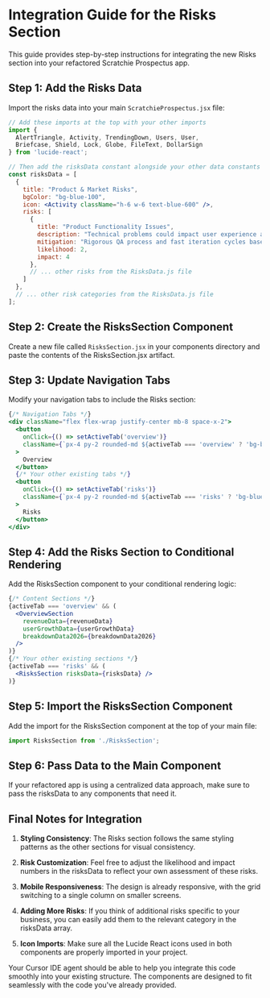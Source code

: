 # Integration Guide for the Risks Section

This guide provides step-by-step instructions for integrating the new Risks section into your refactored Scratchie Prospectus app.

## Step 1: Add the Risks Data

Import the risks data into your main `ScratchieProspectus.jsx` file:

```jsx
// Add these imports at the top with your other imports
import { 
  AlertTriangle, Activity, TrendingDown, Users, User, 
  Briefcase, Shield, Lock, Globe, FileText, DollarSign 
} from 'lucide-react';

// Then add the risksData constant alongside your other data constants
const risksData = [
  {
    title: "Product & Market Risks",
    bgColor: "bg-blue-100",
    icon: <Activity className="h-6 w-6 text-blue-600" />,
    risks: [
      {
        title: "Product Functionality Issues",
        description: "Technical problems could impact user experience and adoption.",
        mitigation: "Rigorous QA process and fast iteration cycles based on user feedback.",
        likelihood: 2,
        impact: 4
      },
      // ... other risks from the RisksData.js file
    ]
  },
  // ... other risk categories from the RisksData.js file
];
```

## Step 2: Create the RisksSection Component

Create a new file called `RisksSection.jsx` in your components directory and paste the contents of the RisksSection.jsx artifact.

## Step 3: Update Navigation Tabs

Modify your navigation tabs to include the Risks section:

```jsx
{/* Navigation Tabs */}
<div className="flex flex-wrap justify-center mb-8 space-x-2">
  <button
    onClick={() => setActiveTab('overview')}
    className={`px-4 py-2 rounded-md ${activeTab === 'overview' ? 'bg-blue-600 text-white' : 'bg-gray-100 text-gray-700'} mb-2`}
  >
    Overview
  </button>
  {/* Your other existing tabs */}
  <button
    onClick={() => setActiveTab('risks')}
    className={`px-4 py-2 rounded-md ${activeTab === 'risks' ? 'bg-blue-600 text-white' : 'bg-gray-100 text-gray-700'} mb-2`}
  >
    Risks
  </button>
</div>
```

## Step 4: Add the Risks Section to Conditional Rendering

Add the RisksSection component to your conditional rendering logic:

```jsx
{/* Content Sections */}
{activeTab === 'overview' && (
  <OverviewSection 
    revenueData={revenueData} 
    userGrowthData={userGrowthData}
    breakdownData2026={breakdownData2026}
  />
)}
{/* Your other existing sections */}
{activeTab === 'risks' && (
  <RisksSection risksData={risksData} />
)}
```

## Step 5: Import the RisksSection Component

Add the import for the RisksSection component at the top of your main file:

```jsx
import RisksSection from './RisksSection';
```

## Step 6: Pass Data to the Main Component

If your refactored app is using a centralized data approach, make sure to pass the risksData to any components that need it.

## Final Notes for Integration

1. **Styling Consistency**: The Risks section follows the same styling patterns as the other sections for visual consistency.

2. **Risk Customization**: Feel free to adjust the likelihood and impact numbers in the risksData to reflect your own assessment of these risks.

3. **Mobile Responsiveness**: The design is already responsive, with the grid switching to a single column on smaller screens.

4. **Adding More Risks**: If you think of additional risks specific to your business, you can easily add them to the relevant category in the risksData array.

5. **Icon Imports**: Make sure all the Lucide React icons used in both components are properly imported in your project.

Your Cursor IDE agent should be able to help you integrate this code smoothly into your existing structure. The components are designed to fit seamlessly with the code you've already provided.